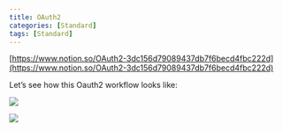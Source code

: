 ```yaml
---
title: OAuth2
categories: [Standard]
tags: [Standard]
---
```


[https://www.notion.so/OAuth2-3dc156d79089437db7f6becd4fbc222d](https://www.notion.so/OAuth2-3dc156d79089437db7f6becd4fbc222d)


Let’s see how this Oauth2 workflow looks like:


![](https://prod-files-secure.s3.us-west-2.amazonaws.com/9960fb2a-b75e-4bea-a8f9-b00925db1215/3bce41e0-99e8-4ebd-9701-e2bc9cbb79a2/Untitled.png?X-Amz-Algorithm=AWS4-HMAC-SHA256&X-Amz-Content-Sha256=UNSIGNED-PAYLOAD&X-Amz-Credential=ASIAZI2LB4664HBSIV67%2F20250910%2Fus-west-2%2Fs3%2Faws4_request&X-Amz-Date=20250910T202411Z&X-Amz-Expires=3600&X-Amz-Security-Token=IQoJb3JpZ2luX2VjEIz%2F%2F%2F%2F%2F%2F%2F%2F%2F%2FwEaCXVzLXdlc3QtMiJGMEQCIBQu2V%2B6Z27QxigJzlmLfBG27h%2BfpMSNJZeaktihsVwBAiBAk6Jj7pTVou1zu8HlANF1lu%2BP%2BppfRzINVZ6TTqUueiqIBAj1%2F%2F%2F%2F%2F%2F%2F%2F%2F%2F8BEAAaDDYzNzQyMzE4MzgwNSIMWwAo7zYGkJfW6cZ9KtwDQR8SokjfWT3QdyeJc2lUs%2BcH0akd4T8E4G3HNyEJqChU2SfHNbzfyxruWBzpE1sBXjABHqZbtFb5usvHtn5DKJKFuGeVN%2FOh8WmYhL94rAboBtbk6NXEkWYaSdX4beMbEmkpjEpxH65YLBHsYHAE7ZiNCT25hEcCRL6LZPkhb7SEUHeEyU2qRMjoK7APiCNAd98Y46cGRVKglrnufr37VnSAvkU%2BAkmugVK0bAIhm0XDJz%2FW9PSYutOS%2FPAqNkSgEB1rMuXDDePMXNYTpLzlZOA7J5ojYVBZexMvqYakCnY6TlFRCES6d%2BsXZAN8rv93PrEucEPU9GPb68s7tvx8MTxxuOGAD9DdOW%2BjW7XaUFdgI26D2f6qAP61XeArGUXs7zsQA3YcPVyLo63XFyZ%2BP10wM5NjDFcTIjK0nTwSi%2BEd2shJsRK36lsLjCE2UR2VBjtv1ld%2B1TuDEmg3KWJvnBhUO%2BGIjg8lHHnyi9JBYxzgshGUajazjAg4hJga6yWjXzFqhilUE73vOxYvz%2Br%2BQhPAjWWf1NXjWLkSrap3RQrAK4WpycVA%2BRRoWFSQ1wXueLEh2%2FMKmiWIwqZbgEhgUbSLur1cSfvfrvU199%2FJtoJzvm3IbQaZGz6%2FK3Ew%2BK6HxgY6pgFzvB8ekL98ZEssRE%2FxJWxGU8IGAFDwMQHkf7iO544SQEpQF62OaRTgP753AGPV%2Bg1Z4JRqXEXGHxs7D9d%2Fx2GWlO6k8SXMRRRi%2FmeD9RwbfQFZYvcCtweXLC%2BKqGog14wlNLkE2l9IlxhOBfiSx5Ynrymopgby0OVM4edbfbziR3wMxpU9r762vQgrpGFXwviSXHod%2BCq4qbbwxj0gbTjhqt8cpBbT&X-Amz-Signature=cd9aacfa596ddb22dff4c2051870de019420cb8ca95321d4d6ed4245f4ee0088&X-Amz-SignedHeaders=host&x-amz-checksum-mode=ENABLED&x-id=GetObject)


![](https://prod-files-secure.s3.us-west-2.amazonaws.com/9960fb2a-b75e-4bea-a8f9-b00925db1215/27d32b66-de43-41de-80f7-7edb81d1190f/Untitled.png?X-Amz-Algorithm=AWS4-HMAC-SHA256&X-Amz-Content-Sha256=UNSIGNED-PAYLOAD&X-Amz-Credential=ASIAZI2LB4664HBSIV67%2F20250910%2Fus-west-2%2Fs3%2Faws4_request&X-Amz-Date=20250910T202411Z&X-Amz-Expires=3600&X-Amz-Security-Token=IQoJb3JpZ2luX2VjEIz%2F%2F%2F%2F%2F%2F%2F%2F%2F%2FwEaCXVzLXdlc3QtMiJGMEQCIBQu2V%2B6Z27QxigJzlmLfBG27h%2BfpMSNJZeaktihsVwBAiBAk6Jj7pTVou1zu8HlANF1lu%2BP%2BppfRzINVZ6TTqUueiqIBAj1%2F%2F%2F%2F%2F%2F%2F%2F%2F%2F8BEAAaDDYzNzQyMzE4MzgwNSIMWwAo7zYGkJfW6cZ9KtwDQR8SokjfWT3QdyeJc2lUs%2BcH0akd4T8E4G3HNyEJqChU2SfHNbzfyxruWBzpE1sBXjABHqZbtFb5usvHtn5DKJKFuGeVN%2FOh8WmYhL94rAboBtbk6NXEkWYaSdX4beMbEmkpjEpxH65YLBHsYHAE7ZiNCT25hEcCRL6LZPkhb7SEUHeEyU2qRMjoK7APiCNAd98Y46cGRVKglrnufr37VnSAvkU%2BAkmugVK0bAIhm0XDJz%2FW9PSYutOS%2FPAqNkSgEB1rMuXDDePMXNYTpLzlZOA7J5ojYVBZexMvqYakCnY6TlFRCES6d%2BsXZAN8rv93PrEucEPU9GPb68s7tvx8MTxxuOGAD9DdOW%2BjW7XaUFdgI26D2f6qAP61XeArGUXs7zsQA3YcPVyLo63XFyZ%2BP10wM5NjDFcTIjK0nTwSi%2BEd2shJsRK36lsLjCE2UR2VBjtv1ld%2B1TuDEmg3KWJvnBhUO%2BGIjg8lHHnyi9JBYxzgshGUajazjAg4hJga6yWjXzFqhilUE73vOxYvz%2Br%2BQhPAjWWf1NXjWLkSrap3RQrAK4WpycVA%2BRRoWFSQ1wXueLEh2%2FMKmiWIwqZbgEhgUbSLur1cSfvfrvU199%2FJtoJzvm3IbQaZGz6%2FK3Ew%2BK6HxgY6pgFzvB8ekL98ZEssRE%2FxJWxGU8IGAFDwMQHkf7iO544SQEpQF62OaRTgP753AGPV%2Bg1Z4JRqXEXGHxs7D9d%2Fx2GWlO6k8SXMRRRi%2FmeD9RwbfQFZYvcCtweXLC%2BKqGog14wlNLkE2l9IlxhOBfiSx5Ynrymopgby0OVM4edbfbziR3wMxpU9r762vQgrpGFXwviSXHod%2BCq4qbbwxj0gbTjhqt8cpBbT&X-Amz-Signature=dd389265dd1bd9301e606ac27d46e169c244d94417c44c5de2ce72bac90c7ff7&X-Amz-SignedHeaders=host&x-amz-checksum-mode=ENABLED&x-id=GetObject)

